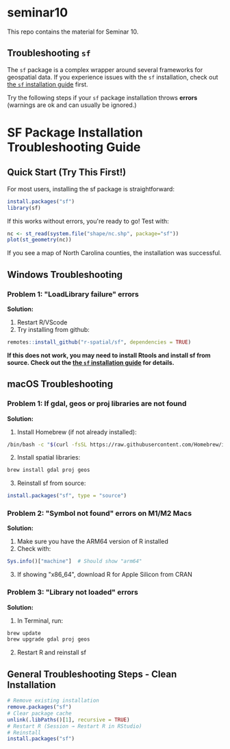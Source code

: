 # seminar10

This repo contains the material for Seminar 10.

## Troubleshooting `sf`

The `sf` package is a complex wrapper around several frameworks for geospatial data. If you experience issues with the `sf` installation, check out [the `sf` installation guide](https://r-spatial.github.io/sf/#installing) first. 

Try the following steps if your `sf` package installation throws **errors** (warnings are ok and can usually be ignored.)


# SF Package Installation Troubleshooting Guide

## Quick Start (Try This First!)

For most users, installing the sf package is straightforward:

```r
install.packages("sf")
library(sf)
```

If this works without errors, you're ready to go! Test with:

```r
nc <- st_read(system.file("shape/nc.shp", package="sf"))
plot(st_geometry(nc))
```

If you see a map of North Carolina counties, the installation was successful.


## Windows Troubleshooting

### Problem 1: "LoadLibrary failure" errors
**Solution:**
1. Restart R/VScode
2. Try installing from github:
```r
remotes::install_github("r-spatial/sf", dependencies = TRUE)
```

**If this does not work, you may need to install Rtools and install sf from source. Check out the [the `sf` installation guide](https://r-spatial.github.io/sf/#installing) for details.**

## macOS Troubleshooting

### Problem 1: If gdal, geos or proj libraries are not found
**Solution:**
1. Install Homebrew (if not already installed):
```bash
/bin/bash -c "$(curl -fsSL https://raw.githubusercontent.com/Homebrew/install/HEAD/install.sh)"
```

2. Install spatial libraries:
```bash
brew install gdal proj geos
```

3. Reinstall sf from source:
```r
install.packages("sf", type = "source")
```

### Problem 2: "Symbol not found" errors on M1/M2 Macs
**Solution:**
1. Make sure you have the ARM64 version of R installed
2. Check with:
```r
Sys.info()["machine"]  # Should show "arm64"
```
3. If showing "x86_64", download R for Apple Silicon from CRAN

### Problem 3: "Library not loaded" errors
**Solution:**
1. In Terminal, run:
```bash
brew update
brew upgrade gdal proj geos
```
2. Restart R and reinstall sf



## General Troubleshooting Steps - Clean Installation

```r
# Remove existing installation
remove.packages("sf")
# Clear package cache
unlink(.libPaths()[1], recursive = TRUE)
# Restart R (Session → Restart R in RStudio)
# Reinstall
install.packages("sf")
```